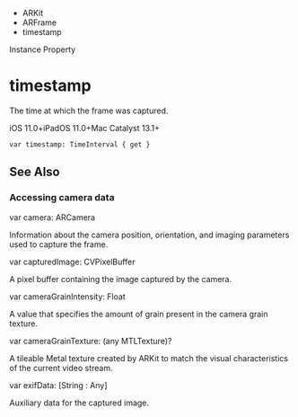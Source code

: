 

- ARKit
- ARFrame
-  timestamp 

Instance Property

# timestamp

The time at which the frame was captured.

iOS 11.0+iPadOS 11.0+Mac Catalyst 13.1+

``` source
var timestamp: TimeInterval { get }
```

## See Also

### Accessing camera data

var camera: ARCamera

Information about the camera position, orientation, and imaging parameters used to capture the frame.

var capturedImage: CVPixelBuffer

A pixel buffer containing the image captured by the camera.

var cameraGrainIntensity: Float

A value that specifies the amount of grain present in the camera grain texture.

var cameraGrainTexture: (any MTLTexture)?

A tileable Metal texture created by ARKit to match the visual characteristics of the current video stream.

var exifData: [String : Any]

Auxiliary data for the captured image.

